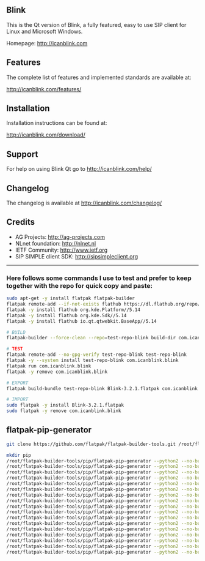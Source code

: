 ## Blink
This is the Qt version of Blink, a fully featured, easy to use SIP client
for Linux and Microsoft Windows.

Homepage: http://icanblink.com

## Features

The complete list of features and implemented standards are available at:

http://icanblink.com/features/

## Installation

Installation instructions can be found at:

http://icanblink.com/download/

## Support

For help on using Blink Qt go to http://icanblink.com/help/

## Changelog

The changelog is available at http://icanblink.com/changelog/

## Credits

 * AG Projects: http://ag-projects.com
 * NLnet foundation: http://nlnet.nl
 * IETF Community: http://www.ietf.org
 * SIP SIMPLE client SDK: http://sipsimpleclient.org

------

### Here follows some commands I use to test and prefer to keep together with the repo for quick copy and paste:
```bash
sudo apt-get -y install flatpak flatpak-builder
flatpak remote-add --if-not-exists flathub https://dl.flathub.org/repo/flathub.flatpakrepo
flatpak -y install flathub org.kde.Platform//5.14
flatpak -y install flathub org.kde.Sdk//5.14
flatpak -y install flathub io.qt.qtwebkit.BaseApp//5.14

# BUILD
flatpak-builder --force-clean --repo=test-repo-blink build-dir com.icanblink.blink.json

# TEST
flatpak remote-add --no-gpg-verify test-repo-blink test-repo-blink
flatpak -y --system install test-repo-blink com.icanblink.blink
flatpak run com.icanblink.blink
flatpak -y remove com.icanblink.blink

# EXPORT
flatpak build-bundle test-repo-blink Blink-3.2.1.flatpak com.icanblink.blink

# IMPORT
sudo flatpak -y install Blink-3.2.1.flatpak
sudo flatpak -y remove com.icanblink.blink

```

## flatpak-pip-generator
```bash
git clone https://github.com/flatpak/flatpak-builder-tools.git /root/flatpak-builder-tools

mkdir pip
/root/flatpak-builder-tools/pip/flatpak-pip-generator --python2 --no-build-isolation NO_BUILD_ISOLATION pip --output pip/pip
/root/flatpak-builder-tools/pip/flatpak-pip-generator --python2 --no-build-isolation NO_BUILD_ISOLATION setuptools --output pip/setuptools
/root/flatpak-builder-tools/pip/flatpak-pip-generator --python2 --no-build-isolation NO_BUILD_ISOLATION wheel --output pip/wheel
/root/flatpak-builder-tools/pip/flatpak-pip-generator --python2 --no-build-isolation NO_BUILD_ISOLATION Cython --output pip/Cython
/root/flatpak-builder-tools/pip/flatpak-pip-generator --python2 --no-build-isolation NO_BUILD_ISOLATION cffi --output pip/cffi
/root/flatpak-builder-tools/pip/flatpak-pip-generator --python2 --no-build-isolation NO_BUILD_ISOLATION dnspython --output pip/dnspython
/root/flatpak-builder-tools/pip/flatpak-pip-generator --python2 --no-build-isolation NO_BUILD_ISOLATION gmpy2 --output pip/gmpy2
/root/flatpak-builder-tools/pip/flatpak-pip-generator --python2 --no-build-isolation NO_BUILD_ISOLATION google-api-python-client --output pip/google-api-python-client
/root/flatpak-builder-tools/pip/flatpak-pip-generator --python2 --no-build-isolation NO_BUILD_ISOLATION greenlet --output pip/greenlet
/root/flatpak-builder-tools/pip/flatpak-pip-generator --python2 --no-build-isolation NO_BUILD_ISOLATION incremental --output pip/incremental
/root/flatpak-builder-tools/pip/flatpak-pip-generator --python2 --no-build-isolation NO_BUILD_ISOLATION lxml --output pip/lxml
/root/flatpak-builder-tools/pip/flatpak-pip-generator --python2 --no-build-isolation NO_BUILD_ISOLATION oauth2client --output pip/oauth2client
/root/flatpak-builder-tools/pip/flatpak-pip-generator --python2 --no-build-isolation NO_BUILD_ISOLATION python-application --output pip/python-application
/root/flatpak-builder-tools/pip/flatpak-pip-generator --python2 --no-build-isolation NO_BUILD_ISOLATION python-dateutil --output pip/python-dateutil
/root/flatpak-builder-tools/pip/flatpak-pip-generator --python2 --no-build-isolation NO_BUILD_ISOLATION python-gnutls --output pip/python-gnutls
/root/flatpak-builder-tools/pip/flatpak-pip-generator --python2 --no-build-isolation NO_BUILD_ISOLATION python-otr --output pip/python-otr
/root/flatpak-builder-tools/pip/flatpak-pip-generator --python2 --no-build-isolation NO_BUILD_ISOLATION Twisted --output pip/Twisted

```

